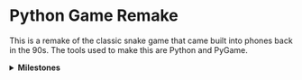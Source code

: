 # Python Game Remake
This is a remake of the classic snake game that came built into phones back in the 90s. 
The tools used to make this are Python and PyGame.

<details><summary><b>Milestones<b/></summary>
<hr>
  
 - Completed Milestones
     - Respawn Snake
     - Border Collision
     - Score
     - Spawning apple and snake growth 
     - Snake motion 
     - Lives
  
  - Left Todo
      - Obstacles
      - Pause
      - Other Levels
      - Main Menu
      - Different Pickups (Powerup & Debuffs)
      - AI Snake
      - Leader Board
      - PvP
  
 
